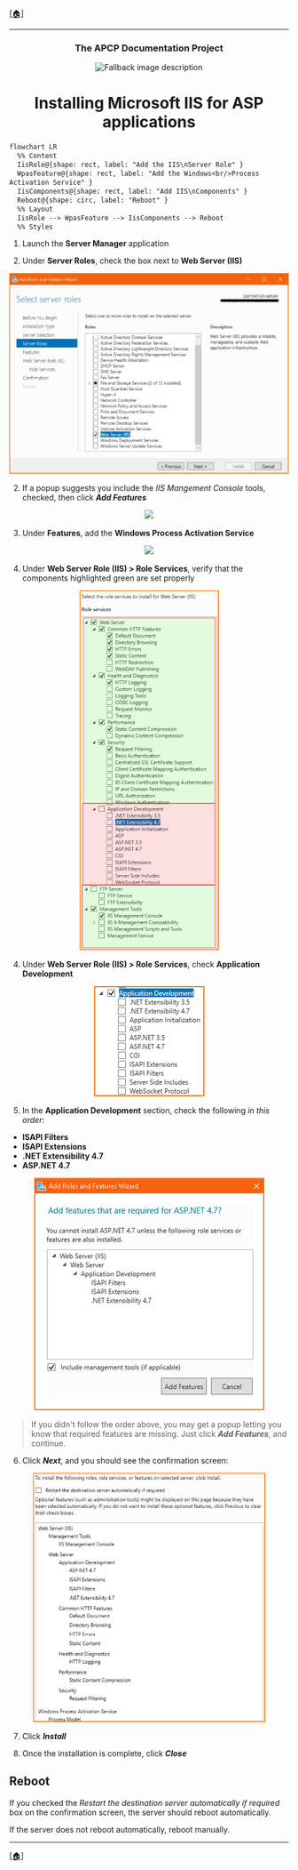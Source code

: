 ﻿<!-- u251023 -->

[[🏠︎](../../README.md)]

***

<div align="center">

### The APCP Documentation Project

  <picture>
    <source media="(prefers-color-scheme: dark)" srcset="../../../.github/img/logo/apcp-logo-dark-256x256.png">
    <source media="(prefers-color-scheme: light)" srcset="../../../.github/img/logo/apcp-logo-light-256x256.png">
    <img alt="Fallback image description" src="../../../.github/logo/apcp-logo-light-256x256.png">
  </picture>

# Installing Microsoft IIS for ASP applications

</div>

```mermaid
flowchart LR
  %% Content
  IisRole@{shape: rect, label: "Add the IIS\nServer Role" }
  WpasFeature@{shape: rect, label: "Add the Windows<br/>Process Activation Service" }
  IisComponents@{shape: rect, label: "Add IIS\nComponents" }
  Reboot@{shape: circ, label: "Reboot" }
  %% Layout
  IisRole --> WpasFeature --> IisComponents --> Reboot
  %% Styles
```

1. Launch the **Server Manager** application

2. Under **Server Roles**, check the box next to **Web Server (IIS)**

<div align="center">

  ![](setup-iis-01.jpg)

</div>

2. If a popup suggests you include the *IIS Mangement Console* tools, checked, then click ***Add Features***

<div align="center">

  ![](setup-iis-02.jpg)

</div>

3. Under **Features**, add the **Windows Process Activation Service**

<div align="center">

  ![](setup-iis-03.png)

</div>

4. Under **Web Server Role (IIS) > Role Services**, verify that the components highlighted green are set properly

<div align="center">

  ![](setup-iis-05.png)

</div>

4. Under **Web Server Role (IIS) > Role Services**, check **Application Development**

<div align="center">

  ![](setup-iis-06.png)

</div>

5. In the **Application Development** section, check the following *in this order*:

* **ISAPI Filters**
* **ISAPI Extensions**
* **.NET Extensibility 4.7**
* **ASP.NET 4.7**

<div align="center">

  ![](setup-iis-08.png)

</div>

> If you didn't follow the order above, you may get a popup letting you know that required features are missing. Just click ***Add Features***, and continue.

6. Click ***Next***, and you should see the confirmation screen:

<div align="center">

  ![](setup-iis-09.png)

</div>

7. Click ***Install***

8. Once the installation is complete, click ***Close***

## Reboot

If you checked the *Restart the destination server automatically if required* box on the confirmation screen, the server should reboot automatically.

If the server does not reboot automatically, reboot manually.

***

[[🏠︎](../../README.md)]
